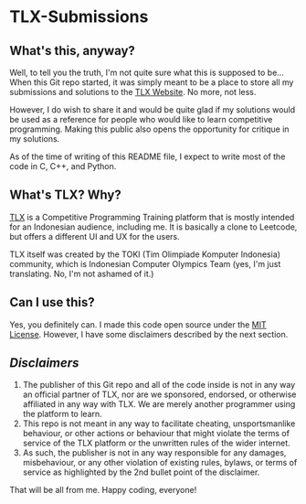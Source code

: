 # TLX-Submissions

## What's this, anyway?

Well, to tell you the truth, I'm not quite sure what this is supposed to be... When this Git repo started, it was simply meant to be a place to store all my submissions and solutions to the [TLX Website](https://tlx.toki.id). No more, not less.

However, I do wish to share it and would be quite glad if my solutions would be used as a reference for people who would like to learn competitive programming. Making this public also opens the opportunity for critique in my solutions.

As of the time of writing of this README file, I expect to write most of the code in C, C++, and Python.

## What's TLX? Why?

[TLX](https://tlx.toki.id) is a Competitive Programming Training platform that is mostly intended for an Indonesian audience, including me. It is basically a clone to Leetcode, but offers a different UI and UX for the users.

TLX itself was created by the TOKI (Tim Olimpiade Komputer Indonesia) community, which is Indonesian Computer Olympics Team (yes, I'm just translating. No, I'm not ashamed of it.)

## Can I use this?

Yes, you definitely can. I made this code open source under the [MIT License](https://opensource.org/license/mit). However, I have some disclaimers described by the next section.

## *Disclaimers*
1. The publisher of this Git repo and all of the code inside is not in any way an official partner of TLX, nor are we sponsored, endorsed, or otherwise affiliated in any way with TLX. We are merely another programmer using the platform to learn.
2. This repo is not meant in any way to facilitate cheating, unsportsmanlike behaviour, or other actions or behaviour that might violate the terms of service of the TLX platform or the unwritten rules of the wider internet.
3. As such, the publisher is not in any way responsible for any damages, misbehaviour, or any other violation of existing rules, bylaws, or terms of service as highlighted by the 2nd bullet point of the disclaimer.

That will be all from me. Happy coding, everyone!